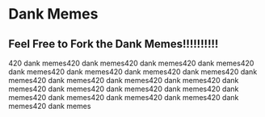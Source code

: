 # Dank Memes

## Feel Free to Fork the Dank Memes!!!!!!!!!!

420 dank memes420 dank memes420 dank memes420 dank memes420 dank memes420 dank memes420 dank memes420 dank memes420 dank memes420 dank memes420 dank memes420 dank memes420 dank memes420 dank memes420 dank memes420 dank memes420 dank memes420 dank memes420 dank memes420 dank memes420 dank memes420 dank memes
